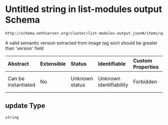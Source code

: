 # Untitled string in list-modules output Schema

```txt
http://schema.nethserver.org/cluster/list-modules-output.json#/items/updates/items/properties/update
```

A valid semantic version extracted from image tag wich should be greater than 'version' field

| Abstract            | Extensible | Status         | Identifiable            | Custom Properties | Additional Properties | Access Restrictions | Defined In                                                                           |
| :------------------ | :--------- | :------------- | :---------------------- | :---------------- | :-------------------- | :------------------ | :----------------------------------------------------------------------------------- |
| Can be instantiated | No         | Unknown status | Unknown identifiability | Forbidden         | Allowed               | none                | [list-modules-output.json*](cluster/list-modules-output.json "open original schema") |

## update Type

`string`
